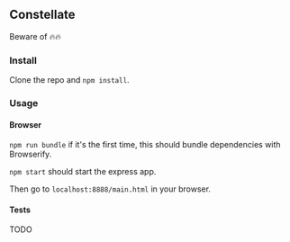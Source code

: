 ## Constellate

Beware of 🔥🔥

### Install

Clone the repo and `npm install`.

### Usage

#### Browser

`npm run bundle` if it's the first time, this should bundle dependencies with Browserify.

`npm start` should start the express app.

Then go to `localhost:8888/main.html` in your browser.

#### Tests

TODO
